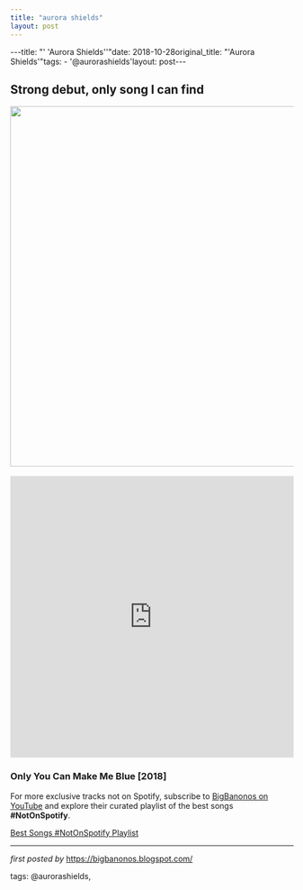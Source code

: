 ```yaml
---
title: "aurora shields"
layout: post
---
```

---title: "' 'Aurora Shields''"date: 2018-10-28original_title: "'Aurora Shields'"tags:  - '@aurorashields'layout: post---<h2>Strong debut, only song I can find</h2><div class="separator" ><a href="https://i.scdn.co/image/a1c0b79c07f648f6418207bea101e4a7190ea682" imageanchor="1"><img border="0" data-original-height="640" data-original-width="639" height="640" src="https://i.scdn.co/image/a1c0b79c07f648f6418207bea101e4a7190ea682" width="638" /></a></div><br /><iframe allow="autoplay; encrypted-media" allowfullscreen="" frameborder="0" height="500" src="https://www.youtube.com/embed/videoseries?list=PLtuNtuTatqI0O6kz_ztRlEt-oolkm-a9b" width="100%"></iframe> <br /><h3>Only You Can Make Me Blue [2018]</h3><!--Subscribe and Playlist Links--><div>    <p>For more exclusive tracks not on Spotify, subscribe to <a href="https://www.youtube.com/@BigBanonos" target="_blank">BigBanonos on YouTube</a> and explore their curated playlist of the best songs <strong>#NotOnSpotify</strong>.</p>    <p><a href="https://www.youtube.com/playlist?list=PLtuNtuTatqI0kFahUCbtbfenC_ET5O_tr" target="_blank">Best Songs #NotOnSpotify Playlist<br /></a></p></div><hr /><p><em>first posted by</em> <a href="https://bigbanonos.blogspot.com/" rel="noopener" target="_new">https://bigbanonos.blogspot.com/</a></p><p>tags: @aurorashields,</p>